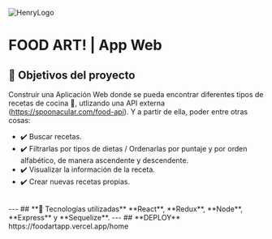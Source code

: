 ![HenryLogo]()

# **FOOD ART!** | App Web

## **📌 Objetivos del proyecto**

 Construir una Aplicación Web donde se pueda encontrar diferentes tipos de recetas de cocina 🍝, utlizando una API externa (https://spoonacular.com/food-api). Y a partir de ella, poder entre otras cosas:
  <ul >
    <li>✔️ Buscar recetas.</li>
    <li>✔️ Filtrarlas por tipos de dietas / Ordenarlas por puntaje y por orden alfabético, de manera ascendente y descendente.</li>
    <li>✔️ Visualizar la información de la receta.</li>
    <li>✔️ Crear nuevas recetas propias.</li>
  </ul>
<br />
---
## **🔧 Tecnologías utilizadas**
**React**, **Redux**, **Node**, **Express** y **Sequelize**.
---
## **DEPLOY**
https://foodartapp.vercel.app/home

